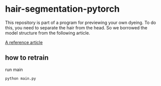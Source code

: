 # hair-segmentation-pytorch
This repository is part of a program for previewing your own dyeing. To do this, you need to separate the hair from the head. So we  borrowed the model structure from the following article.  
  
[A reference article](https://arxiv.org/abs/1712.07168)

## how to retrain
run main
```
python main.py
```
